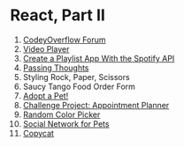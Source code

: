 # React, Part II

1. [CodeyOverflow Forum](codey-overflow-forum)
1. [Video Player](video-player)
1. [Create a Playlist App With the Spotify API](jammming-prj)
1. [Passing Thoughts](react-hooks-passing-thoughts)
1. Styling Rock, Paper, Scissors
1. Saucy Tango Food Order Form
1. [Adopt a Pet!](adopt-a-pet)
1. [Challenge Project: Appointment Planner](appointment-planner)
1. [Random Color Picker](random-color)
1. [Social Network for Pets](social-network-for-pets)
1. [Copycat](copycat)
